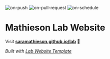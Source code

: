 
  ![on-push](../../actions/workflows/on-push.yaml/badge.svg)
  ![on-pull-request](../../actions/workflows/on-pull-request.yaml/badge.svg)
  ![on-schedule](../../actions/workflows/on-schedule.yaml/badge.svg)

  # Mathieson Lab Website

  Visit **[saramathieson.github.io/lab](https://saramathieson.github.io/lab)** 🚀

  _Built with [Lab Website Template](https://greene-lab.gitbook.io/lab-website-template-docs)_
